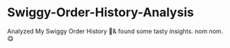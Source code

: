 # Swiggy-Order-History-Analysis
Analyzed My Swiggy Order History 🍔&amp; found some tasty insights. nom nom. 😋

